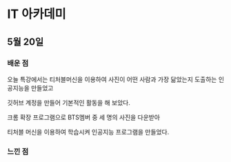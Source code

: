 IT 아카데미
=============
5월 20일
-------------
###  배운 점
오늘 특강에서는 티처블머신을 이용하여 사진이 어떤 사람과 가장 닮았는지 도출하는 인공지능을 만들었고

깃허브 계정을 만들어 기본적인 활동을 해 보았다.

크롬 확장 프로그램으로 BTS멤버 중 세 명의 사진을 다운받아

티처블 머신을 이용하여 학습시켜 인공지능 프로그램을 만들었다.

###  느낀 점
